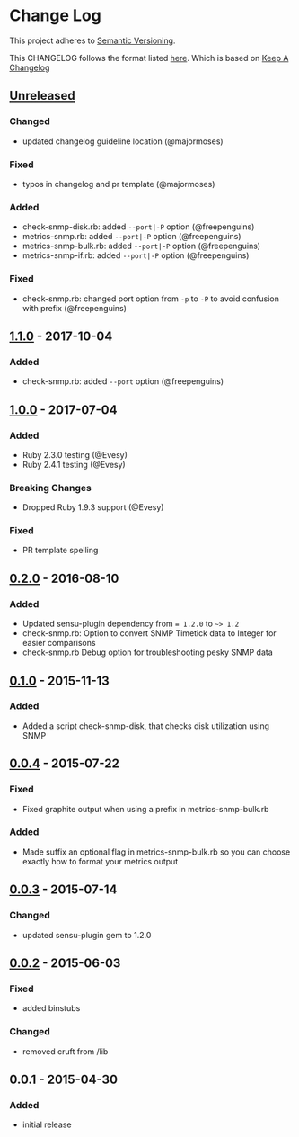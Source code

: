# Change Log
This project adheres to [Semantic Versioning](http://semver.org/).

This CHANGELOG follows the format listed [here](https://github.com/sensu-plugins/community/blob/master/HOW_WE_CHANGELOG.md).
Which is based on [Keep A Changelog](http://keepachangelog.com/)

## [Unreleased]

### Changed
- updated changelog guideline location (@majormoses)

### Fixed
- typos in changelog and pr template (@majormoses)

### Added
- check-snmp-disk.rb: added `--port|-P` option (@freepenguins)
- metrics-snmp.rb: added `--port|-P` option (@freepenguins)
- metrics-snmp-bulk.rb: added `--port|-P` option (@freepenguins)
- metrics-snmp-if.rb: added `--port|-P` option (@freepenguins)

### Fixed
- check-snmp.rb: changed port option from `-p` to `-P` to avoid confusion with prefix (@freepenguins)

## [1.1.0] - 2017-10-04
### Added
- check-snmp.rb: added `--port` option (@freepenguins)

## [1.0.0] - 2017-07-04
### Added
- Ruby 2.3.0 testing (@Evesy)
- Ruby 2.4.1 testing (@Evesy)

### Breaking Changes
- Dropped Ruby 1.9.3 support (@Evesy)

### Fixed
- PR template spelling

## [0.2.0] - 2016-08-10
### Added
- Updated sensu-plugin dependency from `= 1.2.0` to `~> 1.2`
- check-snmp.rb: Option to convert SNMP Timetick data to Integer for easier comparisons
- check-snmp.rb Debug option for troubleshooting pesky SNMP data

## [0.1.0] - 2015-11-13
### Added
- Added a script check-snmp-disk, that checks disk utilization using SNMP

## [0.0.4] - 2015-07-22
### Fixed
- Fixed graphite output when using a prefix in metrics-snmp-bulk.rb

### Added
- Made suffix an optional flag in metrics-snmp-bulk.rb so you can choose exactly how to format your metrics output

## [0.0.3] - 2015-07-14
### Changed
- updated sensu-plugin gem to 1.2.0

## [0.0.2] - 2015-06-03
### Fixed
- added binstubs

### Changed
- removed cruft from /lib

## 0.0.1 - 2015-04-30
### Added
- initial release

[Unreleased]: https://github.com/sensu-plugins/sensu-plugins-snmp/compare/1.1.0...HEAD
[1.1.0]: https://github.com/sensu-plugins/sensu-plugins-snmp/compare/1.0.0...1.1.0
[1.0.0]: https://github.com/sensu-plugins/sensu-plugins-snmp/compare/0.2.0...1.0.0
[0.2.0]: https://github.com/sensu-plugins/sensu-plugins-snmp/compare/0.1.0...0.2.0
[0.1.0]: https://github.com/sensu-plugins/sensu-plugins-snmp/compare/0.0.4...0.1.0
[0.0.4]: https://github.com/sensu-plugins/sensu-plugins-snmp/compare/0.0.3...0.0.4
[0.0.3]: https://github.com/sensu-plugins/sensu-plugins-snmp/compare/0.0.2...0.0.3
[0.0.2]: https://github.com/sensu-plugins/sensu-plugins-snmp/compare/0.0.1...0.0.2
